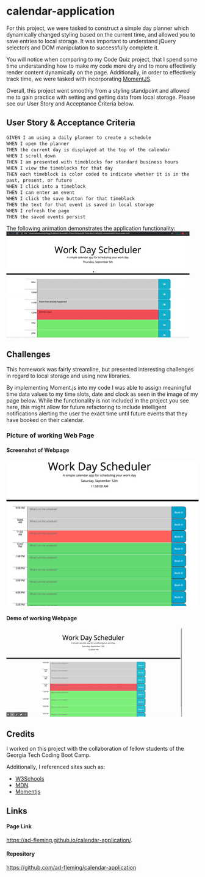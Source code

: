 # calendar-application
For this project, we were tasked to construct a simple day planner which dynamically changed styling based on the current time, and allowed you to save entries to local storage. It was important to understand jQuery selectors and DOM manipulation to successfully complete it.

You will notice when comparing to my Code Quiz project, that I spend some time understanding how to make my code more dry and to more effectively render content dynamically on the page. Additionally, in order to effectively track time, we were tasked with incorporating [MomentJS](https://momentjs.com/). 

Overall, this project went smoothly from a styling standpoint and allowed me to gain practice with setting and getting data from local storage. Please see our User Story and Acceptance Criteria below. 

## User Story & Acceptance Criteria
```
GIVEN I am using a daily planner to create a schedule
WHEN I open the planner
THEN the current day is displayed at the top of the calendar
WHEN I scroll down
THEN I am presented with timeblocks for standard business hours
WHEN I view the timeblocks for that day
THEN each timeblock is color coded to indicate whether it is in the past, present, or future
WHEN I click into a timeblock
THEN I can enter an event
WHEN I click the save button for that timeblock
THEN the text for that event is saved in local storage
WHEN I refresh the page
THEN the saved events persist
```

The following animation demonstrates the application functionality:
![Day Planner Demo](./Assets/05-third-party-apis-homework-demo.gif)

## Challenges 
This homework was fairly streamline, but presented interesting challenges in regard to local storage and using new libraries. 

By implementing Moment.js into my code I was able to assign meaningful time data values to my time slots, date and clock as seen in the image of my page below. While the functionality is not included in the project you see here, this might allow for future refactoring to include intelligent notifications alerting the user the exact time until future events that they have booked on their calendar.


### Picture of working Web Page

#### Screenshot of Webpage
![My Day Planner](./Assets/working-page.png)


#### Demo of working Webpage
![My Day Planner Demo](./Assets/my-work-day-scheduler.gif)

## Credits

I worked on this project with the collaboration of fellow students of the Georgia Tech Coding Boot Camp.

Additionally, I referenced sites such as:

* [W3Schools](https://www.w3schools.com/)
* [MDN](https://developer.mozilla.org/)
* [Momentjs](https://momentjs.com)


## Links

#### Page Link
https://ad-fleming.github.io/calendar-application/.
#### Repository 
https://github.com/ad-fleming/calendar-application